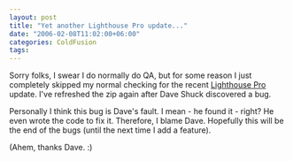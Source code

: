```yaml
---
layout: post
title: "Yet another Lighthouse Pro update..."
date: "2006-02-08T11:02:00+06:00"
categories: ColdFusion 
tags: 
---
```


Sorry folks, I swear I do normally do QA, but for some reason I just completely skipped my normal checking for the recent <a href="http://ray.camdenfamily.com/projects/lhp">Lighthouse Pro</a> update. I've refreshed the zip again after Dave Shuck discovered a bug.

Personally I think this bug is Dave's fault. I mean - he found it - right? He even wrote the code to fix it. Therefore, I blame Dave. Hopefully this will be the end of the bugs (until the next time I add a feature).

(Ahem, thanks Dave. :)